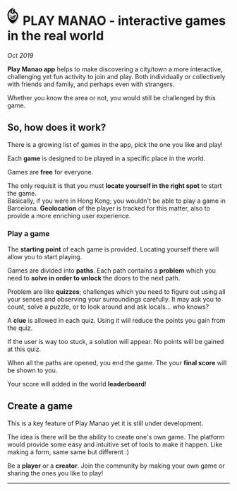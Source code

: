 # <img src="/docs/projects/assets/manao-logo.svg" style="width: 1em"> PLAY MANAO - interactive games in the real world

_Oct 2019_

__Play Manao app__ helps to make discovering a city/town a more interactive, challenging  yet fun activity to join and play. Both individually or collectively with friends and family, and perhaps even with strangers.

Whether you know the area or not, you would still be challenged by this game.

## So, how does it work?

There is a growing list of games in the app, pick the one you like and play!

Each __game__ is designed to be played in a specific place in the world.

Games are __free__ for everyone.  

The only requisit is that you must **locate yourself in the right spot** to start the game.  
Basically, if you were in Hong Kong; you wouldn't be able to play a game in Barcelona. **Geolocation** of the player is tracked for this matter, also to provide a more enriching user experience.

### Play a game

The __starting point__ of each game is provided. Locating yourself there will allow you to start playing.

Games are divided into __paths__. Each path contains a __problem__ which you need to __solve in order to unlock__ the doors to the next path.

Problem are like __quizzes__; challenges which you need to figure out using all your senses and observing your surroundings carefully. It may ask you to count, solve a puzzle, or to look around and ask locals... who knows?

A __clue__ is allowed in each quiz. Using it will reduce the points you gain from the quiz.

If the user is way too stuck, a solution will appear. No points will be gained at this quiz.

When all the paths are opened, you end the game. The your __final score__ will be shown to you.

Your score will added in the world __leaderboard__!

## Create a game

This is a key feature of Play Manao yet it is still under development.

The idea is there will be the ability to create one's own game. The platform would provide some easy and intuitive set of tools to make it happen. Like making a form, same same but different :)

Be a **player** or a **creator**. Join the community by making your own game or sharing the ones you like to play!

---